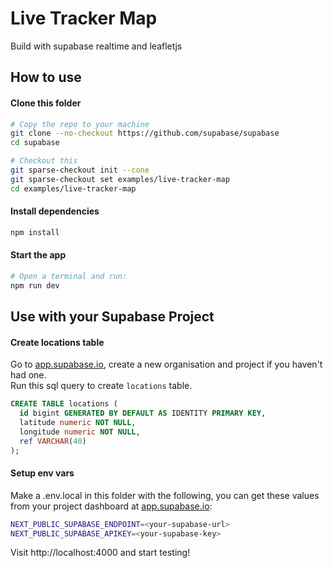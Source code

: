 # Live Tracker Map
Build with supabase realtime and leafletjs

## How to use
#### Clone this folder
```bash
# Copy the repo to your machine
git clone --no-checkout https://github.com/supabase/supabase
cd supabase

# Checkout this 
git sparse-checkout init --cone
git sparse-checkout set examples/live-tracker-map
cd examples/live-tracker-map
```

#### Install dependencies
```bash
npm install 
```

#### Start the app
```bash
# Open a terminal and run:
npm run dev
```

## Use with your Supabase Project
#### Create locations table
Go to [app.supabase.io](https://app.supabase.io/), create a new organisation and project if you haven't had one.  
Run this sql query to create `locations` table.
```sql
CREATE TABLE locations (
  id bigint GENERATED BY DEFAULT AS IDENTITY PRIMARY KEY,
  latitude numeric NOT NULL,
  longitude numeric NOT NULL,
  ref VARCHAR(40)
);
```

#### Setup env vars
Make a .env.local in this folder with the following, you can get these values from your project dashboard at [app.supabase.io](https://app.supabase.io/):
```bash
NEXT_PUBLIC_SUPABASE_ENDPOINT=<your-supabase-url>
NEXT_PUBLIC_SUPABASE_APIKEY=<your-supabase-key>
```

Visit http://localhost:4000 and start testing!
